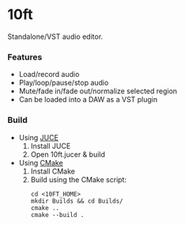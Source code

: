 # 10ft
Standalone/VST audio editor.

### Features
- Load/record audio
- Play/loop/pause/stop audio
- Mute/fade in/fade out/normalize selected region
- Can be loaded into a DAW as a VST plugin
  
### Build
- Using [JUCE](https://juce.com/)
  1. Install JUCE
  2. Open 10ft.jucer & build
- Using [CMake](https://cmake.org/)
  1. Install CMake
  2. Build using the CMake script:
        ```
        cd <10FT_HOME>
        mkdir Builds && cd Builds/
        cmake ..
        cmake --build .
        ```
